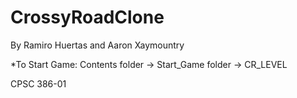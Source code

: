 # CrossyRoadClone
By Ramiro Huertas and Aaron Xaymountry

*To Start Game: Contents folder -> Start_Game folder -> CR_LEVEL

CPSC 386-01
